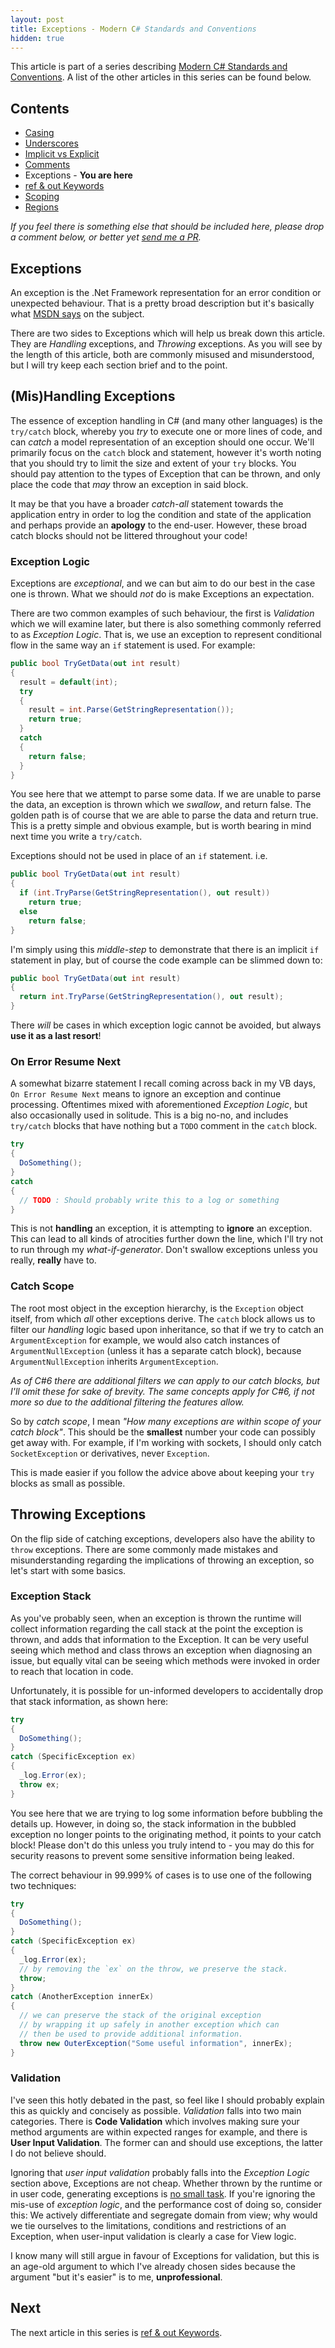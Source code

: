 ```yaml
---
layout: post
title: Exceptions - Modern C# Standards and Conventions
hidden: true
---
```


This article is part of a series describing [Modern C# Standards and Conventions](http://blog.devbot.net/standards). A list of the other articles in this series can be found below.

## Contents

* [Casing](http://blog.devbot.net/conventions-casing)
* [Underscores](http://blog.devbot.net/conventions-underscores)
* [Implicit vs Explicit](http://blog.devbot.net/conventions-implicit)
* [Comments](http://blog.devbot.net/conventions-comments)
* Exceptions - **You are here**
* [ref & out Keywords](http://blog.devbot.net/conventions-refs)
* [Scoping](http://blog.devbot.net/conventions-scoping)
* [Regions](http://blog.devbot.net/conventions-regions)

_If you feel there is something else that should be included here, please drop a comment below, or better yet [send me a PR](https://github.com/smudge202/smudge202.github.io)._

## Exceptions

An exception is the .Net Framework representation for an error condition or unexpected behaviour. That is a pretty broad description but it's basically what [MSDN says](https://msdn.microsoft.com/en-us/library/5b2yeyab(v=vs.110).aspx) on the subject.

There are two sides to Exceptions which will help us break down this article. They are _Handling_ exceptions, and _Throwing_ exceptions. As you will see by the length of this article, both are commonly misused and misunderstood, but I will try keep each section brief and to the point.

## (Mis)Handling Exceptions

The essence of exception handling in C# (and many other languages) is the `try/catch` block, whereby you _try_ to execute one or more lines of code, and can _catch_ a model representation of an exception should one occur. We'll primarily focus on the `catch` block and statement, however it's worth noting that you should try to limit the size and extent of your `try` blocks. You should pay attention to the types of Exception that can be thrown, and only place the code that _may_ throw an exception in said block.

It may be that you have a broader _catch-all_ statement towards the application entry in order to log the condition and state of the application and perhaps provide an **apology** to the end-user. However, these broad catch blocks should not be littered throughout your code!

### Exception Logic

Exceptions are _exceptional_, and we can but aim to do our best in the case one is thrown. What we should *not* do is make Exceptions an expectation. 

There are two common examples of such behaviour, the first is _Validation_ which we will examine later, but there is also something commonly referred to as _Exception Logic_. That is, we use an exception to represent conditional flow in the same way an `if` statement is used. For example:

```c#
public bool TryGetData(out int result)
{
  result = default(int);
  try
  {
    result = int.Parse(GetStringRepresentation());
    return true;
  }
  catch
  {
    return false;
  }
}
```

You see here that we attempt to parse some data. If we are unable to parse the data, an exception is thrown which we _swallow_, and return false. The golden path is of course that we are able to parse the data and return true. This is a pretty simple and obvious example, but is worth bearing in mind next time you write a `try/catch`.

Exceptions should not be used in place of an `if` statement. i.e.

```c#
public bool TryGetData(out int result)
{
  if (int.TryParse(GetStringRepresentation(), out result))
    return true;
  else
    return false;
}
```

I'm simply using this _middle-step_ to demonstrate that there is an implicit `if` statement in play, but of course the code example can be slimmed down to:

```c#
public bool TryGetData(out int result)
{
  return int.TryParse(GetStringRepresentation(), out result);
}
```

There _will_ be cases in which exception logic cannot be avoided, but always **use it as a last resort**!

### On Error Resume Next

A somewhat bizarre statement I recall coming across back in my VB days, `On Error Resume Next` means to ignore an exception and continue processing. Oftentimes mixed with aforementioned _Exception Logic_, but also occasionally used in solitude. This is a big no-no, and includes `try/catch` blocks that have nothing but a `TODO` comment in the `catch` block.

```c#
try
{
  DoSomething();
}
catch
{
  // TODO : Should probably write this to a log or something
}
```

This is not **handling** an exception, it is attempting to **ignore** an exception. This can lead to all kinds of atrocities further down the line, which I'll try not to run through my _what-if-generator_. Don't swallow exceptions unless you really, **really** have to.

### Catch Scope

The root most object in the exception hierarchy, is the `Exception` object itself, from which _all_ other exceptions derive. The `catch` block allows us to filter our _handling_ logic based upon inheritance, so that if we try to catch an `ArgumentException` for example, we would also catch instances of `ArgumentNullException` (unless it has a separate catch block), because `ArgumentNullException` inherits `ArgumentException`.

_As of C#6 there are additional filters we can apply to our catch blocks, but I'll omit these for sake of brevity. The same concepts apply for C#6, if not more so due to the additional filtering the features allow._

So by _catch scope_, I mean _"How many exceptions are within scope of your catch block"_. This should be the **smallest** number your code can possibly get away with. For example, if I'm working with sockets, I should only catch `SocketException` or derivatives, never `Exception`.

This is made easier if you follow the advice above about keeping your `try` blocks as small as possible.

## Throwing Exceptions

On the flip side of catching exceptions, developers also have the ability to `throw` exceptions. There are some commonly made mistakes and misunderstanding regarding the implications of throwing an exception, so let's start with some basics.

### Exception Stack

As you've probably seen, when an exception is thrown the runtime will collect information regarding the call stack at the point the exception is thrown, and adds that information to the Exception. It can be very useful seeing which method and class throws an exception when diagnosing an issue, but equally vital can be seeing which methods were invoked in order to reach that location in code.

Unfortunately, it is possible for un-informed developers to accidentally drop that stack information, as shown here:

```c#
try
{
  DoSomething();
}
catch (SpecificException ex)
{
  _log.Error(ex);
  throw ex;
}
```

You see here that we are trying to log some information before bubbling the details up. However, in doing so, the stack information in the bubbled exception no longer points to the originating method, it points to your catch block! Please don't do this unless you truly intend to - you may do this for security reasons to prevent some sensitive information being leaked.

The correct behaviour in 99.999% of cases is to use one of the following two techniques:

```c#
try
{
  DoSomething();
}
catch (SpecificException ex)
{
  _log.Error(ex);
  // by removing the `ex` on the throw, we preserve the stack.
  throw; 
}
catch (AnotherException innerEx)
{
  // we can preserve the stack of the original exception
  // by wrapping it up safely in another exception which can 
  // then be used to provide additional information.
  throw new OuterException("Some useful information", innerEx);
}

```

### Validation

I've seen this hotly debated in the past, so feel like I should probably explain this as quickly and concisely as possible. _Validation_ falls into two main categories. There is **Code Validation** which involves making sure your method arguments are within expected ranges for example, and there is **User Input Validation**. The former can and should use exceptions, the latter I do not believe should.

Ignoring that _user input validation_ probably falls into the _Exception Logic_ section above, Exceptions are not cheap. Whether thrown by the runtime or in user code, generating exceptions is [no small task](http://blogs.msdn.com/b/ricom/archive/2006/09/25/771142.aspx). If you're ignoring the mis-use of _exception logic_, and the performance cost of doing so, consider this: We actively differentiate and segregate domain from view; why would we tie ourselves to the limitations, conditions and restrictions of an Exception, when user-input validation is clearly a case for View logic.

I know many will still argue in favour of Exceptions for validation, but this is an age-old argument to which I've already chosen sides because the argument "but it's easier" is to me, **unprofessional**.

## Next

The next article in this series is [ref & out Keywords](http://blog.devbot.net/conventions-refs).
